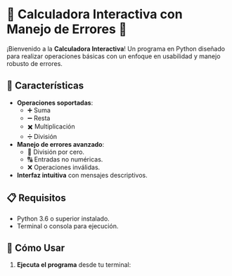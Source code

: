 # 🧮 Calculadora Interactiva con Manejo de Errores 🔄

¡Bienvenido a la **Calculadora Interactiva**! Un programa en Python diseñado para realizar operaciones básicas con un enfoque en usabilidad y manejo robusto de errores. 

## 🌟 Características
- **Operaciones soportadas**:
  - ➕ Suma
  - ➖ Resta
  - ✖️ Multiplicación
  - ➗ División
- **Manejo de errores avanzado**:
  - 🚫 División por cero.
  - 🔠 Entradas no numéricas.
  - ❌ Operaciones inválidas.
- **Interfaz intuitiva** con mensajes descriptivos.

## 📋 Requisitos
- Python 3.6 o superior instalado.
- Terminal o consola para ejecución.

## 🚀 Cómo Usar
1. **Ejecuta el programa** desde tu terminal: